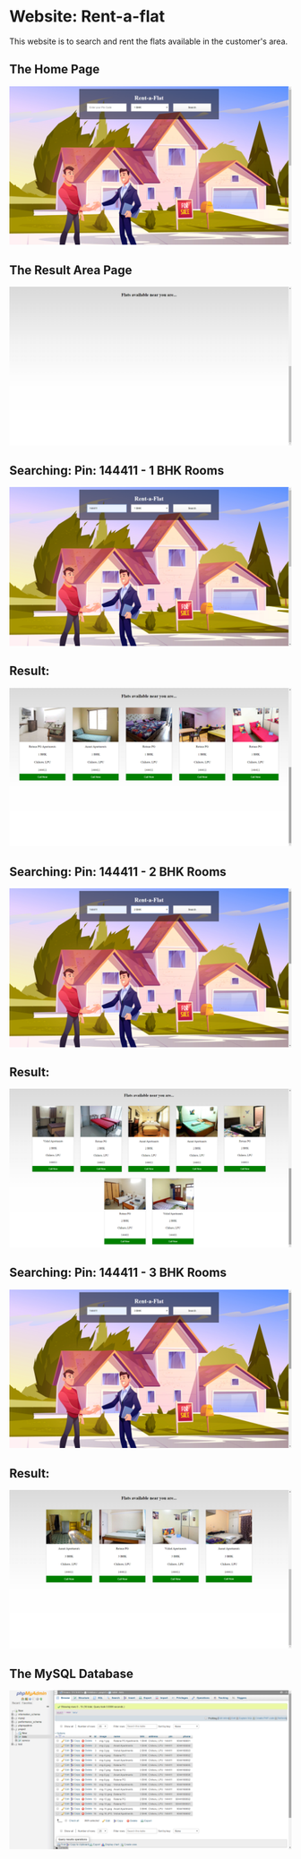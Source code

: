 # Website: Rent-a-flat

This website is to search and rent the flats available in the customer's area.

## The Home Page
<img src="/Rent-a-Flat/Screenshot/00-homepage.png">

## The Result Area Page
<img src="/Rent-a-Flat/Screenshot/01-searchpage.png">

## Searching: Pin: 144411 - 1 BHK Rooms
<img src="/Rent-a-Flat/Screenshot/02-1bhk.png">

## Result:
<img src="/Rent-a-Flat/Screenshot/03-result-1bhk.png">

## Searching: Pin: 144411 - 2 BHK Rooms
<img src="/Rent-a-Flat/Screenshot/04-2bhk.png">

## Result:
<img src="/Rent-a-Flat/Screenshot/05-result-2bhk.png">

## Searching: Pin: 144411 - 3 BHK Rooms
<img src="/Rent-a-Flat/Screenshot/06-3bhk.png">

## Result:
<img src="/Rent-a-Flat/Screenshot/07-result-3bhk.png">

## The MySQL Database
<img src="/Rent-a-Flat/Screenshot/08-database.png">

